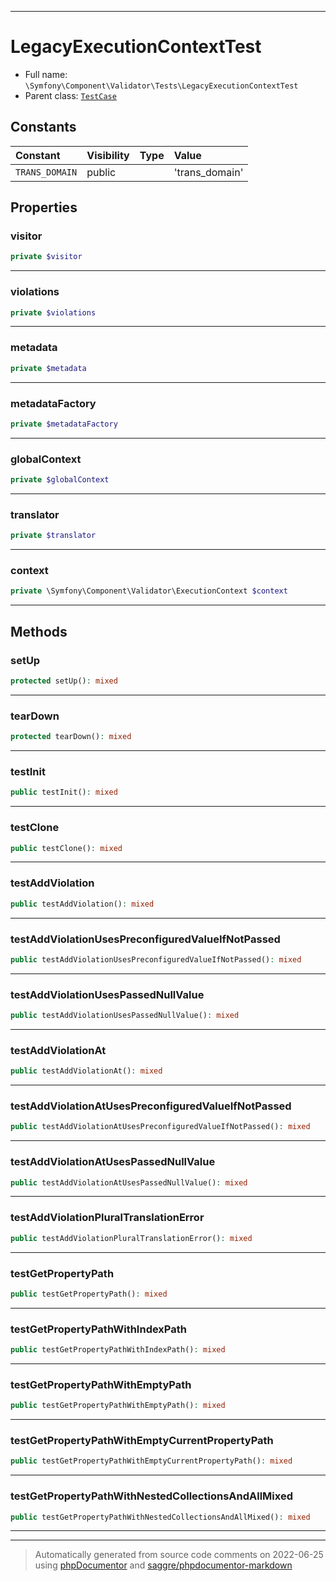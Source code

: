***

# LegacyExecutionContextTest





* Full name: `\Symfony\Component\Validator\Tests\LegacyExecutionContextTest`
* Parent class: [`TestCase`](../../../../PHPUnit/Framework/TestCase.md)


## Constants

| Constant | Visibility | Type | Value |
|:---------|:-----------|:-----|:------|
|`TRANS_DOMAIN`|public| |&#039;trans_domain&#039;|

## Properties


### visitor



```php
private $visitor
```






***

### violations



```php
private $violations
```






***

### metadata



```php
private $metadata
```






***

### metadataFactory



```php
private $metadataFactory
```






***

### globalContext



```php
private $globalContext
```






***

### translator



```php
private $translator
```






***

### context



```php
private \Symfony\Component\Validator\ExecutionContext $context
```






***

## Methods


### setUp



```php
protected setUp(): mixed
```











***

### tearDown



```php
protected tearDown(): mixed
```











***

### testInit



```php
public testInit(): mixed
```











***

### testClone



```php
public testClone(): mixed
```











***

### testAddViolation



```php
public testAddViolation(): mixed
```











***

### testAddViolationUsesPreconfiguredValueIfNotPassed



```php
public testAddViolationUsesPreconfiguredValueIfNotPassed(): mixed
```











***

### testAddViolationUsesPassedNullValue



```php
public testAddViolationUsesPassedNullValue(): mixed
```











***

### testAddViolationAt



```php
public testAddViolationAt(): mixed
```











***

### testAddViolationAtUsesPreconfiguredValueIfNotPassed



```php
public testAddViolationAtUsesPreconfiguredValueIfNotPassed(): mixed
```











***

### testAddViolationAtUsesPassedNullValue



```php
public testAddViolationAtUsesPassedNullValue(): mixed
```











***

### testAddViolationPluralTranslationError



```php
public testAddViolationPluralTranslationError(): mixed
```











***

### testGetPropertyPath



```php
public testGetPropertyPath(): mixed
```











***

### testGetPropertyPathWithIndexPath



```php
public testGetPropertyPathWithIndexPath(): mixed
```











***

### testGetPropertyPathWithEmptyPath



```php
public testGetPropertyPathWithEmptyPath(): mixed
```











***

### testGetPropertyPathWithEmptyCurrentPropertyPath



```php
public testGetPropertyPathWithEmptyCurrentPropertyPath(): mixed
```











***

### testGetPropertyPathWithNestedCollectionsAndAllMixed



```php
public testGetPropertyPathWithNestedCollectionsAndAllMixed(): mixed
```











***


***
> Automatically generated from source code comments on 2022-06-25 using [phpDocumentor](http://www.phpdoc.org/) and [saggre/phpdocumentor-markdown](https://github.com/Saggre/phpDocumentor-markdown)

